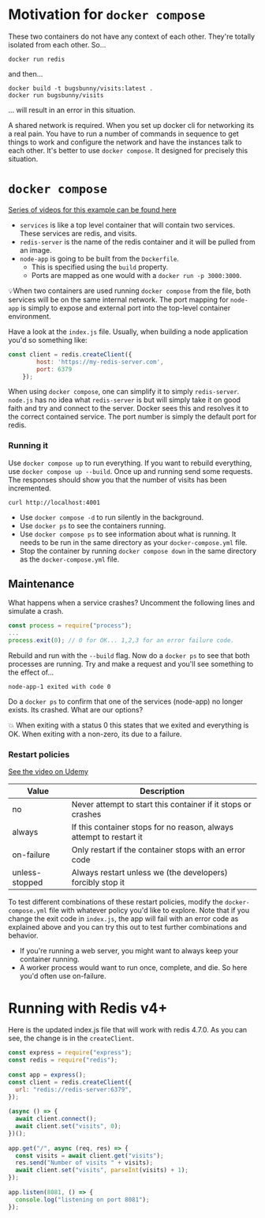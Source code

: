 # Motivation for `docker compose`

These two containers do not have any context of each other. They're totally isolated from each other. So...

```
docker run redis
```
and then...
```
docker build -t bugsbunny/visits:latest .
docker run bugsbunny/visits
```

... will result in an error in this situation.

A shared network is required. When you set up docker cli for networking its a real pain. You have to run a number of commands in sequence to get things to work and configure the network and have the instances talk to each other. It's better to use `docker compose`. It designed for precisely this situation.

# `docker compose`

[Series of videos for this example can be found here](https://www.udemy.com/course/docker-and-kubernetes-the-complete-guide/learn/lecture/11436978#overview)

- `services` is like a top level container that will contain two services. These services are redis, and visits.
- `redis-server` is the name of the redis container and it will be pulled from an image.
- `node-app` is going to be built from the `Dockerfile`.
    - This is specified using the `build` property.
    - Ports are mapped as one would with a `docker run -p 3000:3000`.

💡When two containers are used running `docker compose` from the file, both services will be on the same internal network. The port mapping for `node-app` is simply to expose and external port into the top-level container environment.

Have a look at the `index.js` file. Usually, when building a node application you'd so something like:

```javascript
const client = redis.createClient({
        host: 'https://my-redis-server.com',
        port: 6379
    });
```

When using `docker compose`, one can simplify it to simply `redis-server`. `node.js` has no idea what `redis-server` is but will simply take it on good faith and try and connect to the server. Docker sees this and resolves it to the correct contained service. The port number is simply the default port for redis.

### Running it

Use `docker compose up` to run everything. If you want to rebuild everything, use `docker compose up --build`. Once up and running send some requests. The responses should show you that the number of visits has been incremented.

```
curl http://localhost:4001
```

- Use `docker compose -d` to run silently in the background.
- Use `docker ps` to see the containers running.
- Use `docker compose ps` to see information about what is running. It needs to be run in the same directory as your `docker-compose.yml` file.
- Stop the container by  running `docker compose down` in the same directory as the `docker-compose.yml` file.

## Maintenance

What happens when a service crashes? Uncomment the following lines and simulate a crash.

```javascript
const process = require("process");
...
process.exit(0); // 0 for OK... 1,2,3 for an error failure code.
```

Rebuild and run with the `--build` flag. Now do a `docker ps` to see that both processes are running. Try and make a request and you'll see something to the effect of...

```
node-app-1 exited with code 0
```

Do a `docker ps` to confirm that one of the services (node-app) no longer exists. Its crashed. What are our options?

💥 When exiting with a status 0 this states that we exited and everything is OK. When exiting with a non-zero, its due to a failure.

### Restart policies

[See the video on Udemy](https://www.udemy.com/course/docker-and-kubernetes-the-complete-guide/learn/lecture/11437008#overview)

| Value | Description |
| --- | --- |
| no | Never attempt to start this container if it stops or crashes |
| always | If this container stops for no reason, always attempt to restart it |
| on-failure | Only restart if the container stops with an error code |
| unless-stopped | Always restart unless we (the developers) forcibly stop it |

To test different combinations of these restart policies, modify the `docker-compose.yml` file with whatever policy you'd like to explore. Note that if you change the exit code in `index.js`, the app will fail with an error code as explained above and you can try this out to test further combinations and behavior.

- If you're running a web server, you might want to always keep your container running.
- A worker process would want to run once, complete, and die. So here you'd often use on-failure.

# Running with Redis v4+

Here is the updated index.js file that will work with redis 4.7.0. As you can see, the change is in the `createClient`.

```javascript
const express = require("express");
const redis = require("redis");
 
const app = express();
const client = redis.createClient({
  url: "redis://redis-server:6379",
});
 
(async () => {
  await client.connect();
  await client.set("visits", 0);
})();
 
app.get("/", async (req, res) => {
  const visits = await client.get("visits");
  res.send("Number of visits " + visits);
  await client.set("visits", parseInt(visits) + 1);
});
 
app.listen(8081, () => {
  console.log("listening on port 8081");
});
```